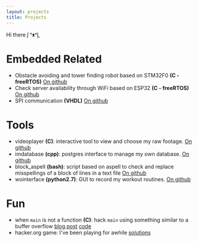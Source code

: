 ```yaml
---
layout: projects 
title: Projects 
---
```


Hi there ᶘ ᵒᴥᵒᶅ,  

# Embedded Related  
* Obstacle avoiding and tower finding robot based on STM32F0 **(C - freeRTOS)** [On github](https://github.com/eselabr2d2/ESM_lab_project)
* Check server availability through WiFi based on ESP32 **(C - freeRTOS)** [On github](https://github.com/daleonpz/misc/tree/master/C/ESP32_server_availability)
* SPI communication **(VHDL)** [On github](https://github.com/daleonpz/spi_vhdl) 

# Tools
* videoplayer **(C)**: interactive tool to view and choose my raw footage. [On github](https://github.com/daleonpz/videoplayer)
* imdatabase **(cpp)**: postgres interface to manage my own database. [On github](https://github.com/daleonpz/imdatabase)
* block_aspell **(bash)**: script based on aspell to check and replace misspellings of a block of lines in a text file [On github](https://github.com/daleonpz/block_aspell) 
* wointerface **(python2.7)**: GUI to record my workout routines. [On github](https://github.com/daleonpz/workout-manager)


# Fun
* when `main` is not a function **(C)**: hack `main` using something similar to a buffer overflow [blog post](https://daleonpz.com/blog/hack-main) [code](https://github.com/daleonpz/blog/tree/master/_code/posts/hack-main)
* hacker.org game: I've been playing for awhile [solutions](https://github.com/daleonpz/misc/tree/master/onlineGames/hacker.org)


